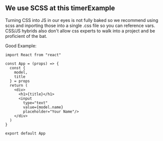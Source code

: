 ## We use SCSS at this timerExample

Turning CSS into JS in our eyes is not fully baked so we recommend using scss and inporting those into a single .css file so you can reference vars.
CSS/JS hybrids also don't allow css experts to walk into a project and be proficient of the bat.

Good Example:
```
import React from "react"

const App = (props) => {
  const {
    model,
    title
  } = props
  return (
    <div>
      <h1>{title}</h1>
      <input
        type="text"
        value={model.name}
        placeholder="Your Name"/>
    </div>
  )
}

export default App
```

